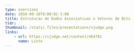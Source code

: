 ```yaml
---
type: exercises
date: 2018-09-16T0:00:02-3:00
title: Estruturas de Dados Associativas e Vetores de Bits
tldr: 
thumbnail: /static_files/presentations/vjudge.png
links: 
    - url: https://vjudge.net/contest/464781
      name: Lista
---
```


<!-- **Suggested Readings:**
- [Readings 1](http://example.com)
- [Readings 2](http://example.com) -->
